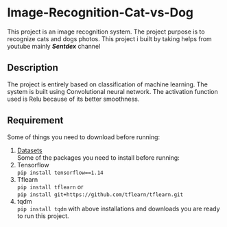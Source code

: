 # Image-Recognition-Cat-vs-Dog
This project is an image recognition system. The project purpose is to recognize cats and dogs photos. This project i built by taking helps from youtube mainly __*Sentdex*__ channel
## Description
The project is entirely based on classification of machine learning. The system is built using Convolutional neural network. The activation function used is Relu because of its better smoothness. 
## Requirement
Some of things you need to download before running:
   1. [Datasets](https://www.kaggle.com/c/dogs-vs-cats-redux-kernels-edition/data)  
Some of the packages you need to install before running:
   1. Tensorflow  
        `pip install tensorflow==1.14`
   2. Tflearn  
        `pip install tflearn`
        or  
         `pip install git+https://github.com/tflearn/tflearn.git`
   3. tqdm  
        `pip install tqdm`
with above installations and downloads you are ready to run this project.
